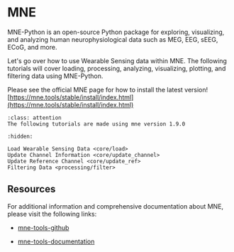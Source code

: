 # MNE

MNE-Python is an open-source Python package for exploring, visualizing, and analyzing human neurophysiological data such as MEG, EEG, sEEG, ECoG, and more.

Let's go over how to use Wearable Sensing data within MNE. The following tutorials will cover loading, processing, analyzing, visualizing, plotting, and filtering data using MNE-Python.

Please see the official MNE page for how to install the latest version! [https://mne.tools/stable/install/index.html](https://mne.tools/stable/install/index.html)

```{admonition} MNE Version
:class: attention
The following tutorials are made using mne version 1.9.0
```

```{toctree}
:hidden:

Load Wearable Sensing Data <core/load>
Update Channel Information <core/update_channel>
Update Reference Channel <core/update_ref>
Filtering Data <processing/filter>
```

## Resources

For additional information and comprehensive documentation about MNE, please visit the following links:

* [mne-tools-github](https://github.com/mne-tools/mne-python)

* [mne-tools-documentation](https://mne.tools/stable/documentation/index.html)
